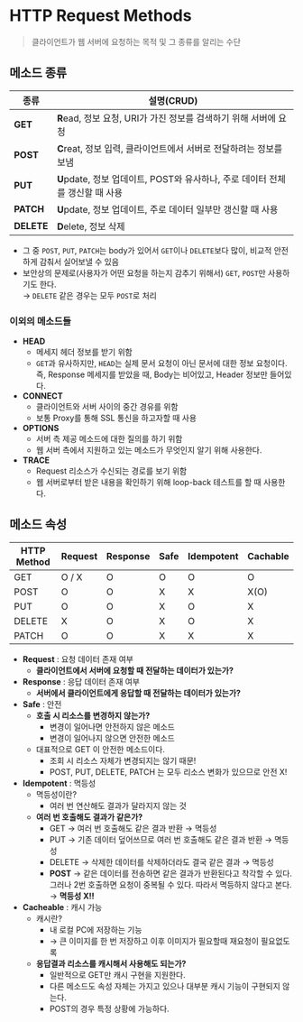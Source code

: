 # HTTP Request Methods

> 클라이언트가 웹 서버에 요청하는 목적 및 그 종류를 알리는 수단

## 메소드 종류
|종류|설명(CRUD)|
|----|--------|
|**GET**|**R**ead, 정보 요청, URI가 가진 정보를 검색하기 위해 서버에 요청|
|**POST**|**C**reat, 정보 입력, 클라이언트에서 서버로 전달하려는 정보를 보냄|
|**PUT**|**U**pdate, 정보 업데이트, POST와 유사하나, 주로 데이터 전체를 갱신할 때 사용|
|**PATCH**|**U**pdate, 정보 업데이트, 주로 데이터 일부만 갱신할 때 사용|
|**DELETE**|**D**elete, 정보 삭제|
+ 그 중 `POST`, `PUT`, `PATCH`는 body가 있어서 `GET`이나 `DELETE`보다 많이, 비교적 안전하게 감춰서 실어보낼 수 있음
+ 보안상의 문제로(사용자가 어떤 요청을 하는지 감추기 위해서) `GET`, `POST`만 사용하기도 한다.<br>→ `DELETE` 같은 경우는 모두 `POST`로 처리

### 이외의 메소드들
+ **HEAD**
  + 메세지 헤더 정보를 받기 위함
  + `GET`과 유사하지만, `HEAD`는 실제 문서 요청이 아닌 문서에 대한 정보 요청이다.<br>즉, Response 메세지를 받았을 때, Body는 비어있고, Header 정보만 들어있다.
+ **CONNECT**
  + 클라이언트와 서버 사이의 중간 경유를 위함
  + 보통 Proxy를 통해 SSL 통신을 하고자할 때 사용
+ **OPTIONS**
  + 서버 측 제공 메소드에 대한 질의를 하기 위함
  + 웹 서버 측에서 지원하고 있는 메소드가 무엇인지 알기 위해 사용한다.
+ **TRACE**
  + Request 리소스가 수신되는 경로를 보기 위함
  + 웹 서버로부터 받은 내용을 확인하기 위해 loop-back 테스트를 할 때 사용한다.

## 메소드 속성
|HTTP Method|Request|Response|Safe|Idempotent|Cachable|
|----|----|----|----|----|----|
|GET|O / X|O|O|O|O|
|POST|O|O|X|X|X(O)|
|PUT|O|O|X|O|X|
|DELETE|X|O|X|O|X|
|PATCH|O|O|X|X|X|

+ **Request** : 요청 데이터 존재 여부
  + **클라이언트에서 서버에 요청할 때 전달하는 데이터가 있는가?**
+ **Response** : 응답 데이터 존재 여부
  + **서버에서 클라이언트에게 응답할 때 전달하는 데이터가 있는가?**
+ **Safe** : 안전
  + **호출 시 리소스를 변경하지 않는가?**
    + 변경이 일어나면 안전하지 않은 메소드
    + 변경이 일어나지 않으면 안전한 메소드
  + 대표적으로 GET 이 안전한 메소드이다.
    + 조회 시 리소스 자체가 변경되지는 않기 때문!
    + POST, PUT, DELETE, PATCH 는 모두 리소스 변화가 있으므로 안전 X!
+ **Idempotent** : 멱등성
  + 멱등성이란?
    + 여러 번 연산해도 결과가 달라지지 않는 것
  + **여러 번 호출해도 결과가 같은가?**
    + GET → 여러 번 호출해도 같은 결과 반환 → 멱등성
    + PUT → 기존 데이터 덮어쓰므로 여러 번 호출해도 같은 결과 반환 → 멱등성
    + DELETE → 삭제한 데이터를 삭제하더라도 결국 같은 결과 → 멱등성
    + **POST** → 같은 데이터를 전송하면 같은 결과가 반환된다고 착각할 수 있다.<br>그러나 2번 호출하면 요청이 중복될 수 있다. 따라서 멱등하지 않다고 본다. → **멱등성 X!!**
+ **Cacheable** : 캐시 가능
  + 캐시란?
    + 내 로컬 PC에 저장하는 기능
    + → 큰 이미지를 한 번 저장하고 이후 이미지가 필요할때 재요청이 필요없도록
  + **응답결과 리소스를 캐시해서 사용해도 되는가?**
    + 일반적으로 GET만 캐시 구현을 지원한다.
    + 다른 메소드도 속성 자체는 가지고 있으나 대부분 캐시 기능이 구현되지 않는다.
    + POST의 경우 특정 상황에 가능하다.
